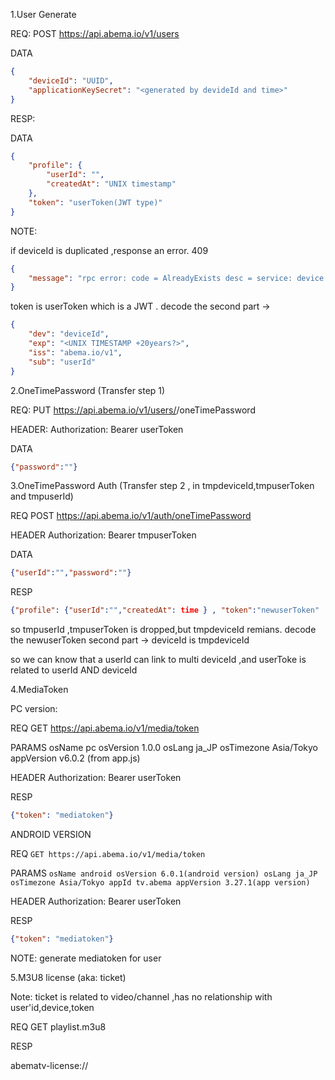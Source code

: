 1.User Generate

REQ: POST https://api.abema.io/v1/users

DATA 
```json
{
    "deviceId": "UUID",
    "applicationKeySecret": "<generated by devideId and time>"
}
```
RESP:

DATA
```json
{
    "profile": {
        "userId": "",
        "createdAt": "UNIX timestamp"
    },
    "token": "userToken(JWT type)"
}
```

NOTE:

if deviceId is duplicated ,response an error. 409 
```json
{
    "message": "rpc error: code = AlreadyExists desc = service: device already registered = deviceId"
}
```

token is userToken which is a JWT . decode the second part -> 
```json
{
    "dev": "deviceId",
    "exp": "<UNIX TIMESTAMP +20years?>",
    "iss": "abema.io/v1",
    "sub": "userId"
}
```

2.OneTimePassword (Transfer step 1)

REQ: PUT https://api.abema.io/v1/users/<userid>/oneTimePassword

HEADER: Authorization: Bearer userToken

DATA 
```json
{"password":""}
```

3.OneTimePassword Auth (Transfer step 2 , in tmpdeviceId,tmpuserToken and tmpuserId)

REQ POST https://api.abema.io/v1/auth/oneTimePassword

HEADER Authorization: Bearer tmpuserToken

DATA
```json
{"userId":"","password":""}
```
RESP
```json
{"profile": {"userId":"","createdAt": time } , "token":"newuserToken" ,"subscriptions":[]}
```

so tmpuserId ,tmpuserToken is dropped,but  tmpdeviceId remians.
decode the newuserToken second part  -> deviceId is tmpdeviceId

so we can  know that a userId can link to multi deviceId ,and userToke is related to userId AND deviceId

4.MediaToken

PC version:

REQ GET https://api.abema.io/v1/media/token

PARAMS osName pc osVersion 1.0.0 osLang ja_JP osTimezone Asia/Tokyo appVersion v6.0.2 (from app.js)

HEADER Authorization: Bearer userToken

RESP
```json
{"token": "mediatoken"}
```

ANDROID VERSION

REQ `GET https://api.abema.io/v1/media/token`

PARAMS `osName android osVersion 6.0.1(android version) osLang ja_JP osTimezone Asia/Tokyo appId tv.abema appVersion 3.27.1(app version)`

HEADER Authorization: Bearer userToken

RESP
```json
{"token": "mediatoken"}
```

NOTE: generate mediatoken for user

5.M3U8 license (aka: ticket)

Note: ticket is related to video/channel ,has no relationship with user'id,device,token

REQ GET playlist.m3u8

RESP

abematv-license://<ticket>









